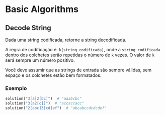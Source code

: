 # Basic Algorithms

## Decode String

Dada uma string codificada, retorne a string decodificada.

A regra de codificação é: `k[string_codificada]`, onde a `string_codificada` dentro dos colchetes serão repetidas o
número
de `k` vezes. O valor de `k` será sempre um número positivo.

Você deve assumir que as strings de entrada são sempre válidas, sem espaço e os colchetes estão bem formatados.

### Exemplo

```python
solution("3[a]2[bc]")  # "aaabcbc"
solution("3[a2[c]]")  # "accaccacc"
solution("2[abc]3[cd]ef")  # "abcabccdcdcdef"
```